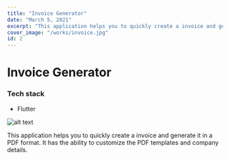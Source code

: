 ```yaml
---
title: "Invoice Generator"
date: "March 5, 2021"
excerpt: "This application helps you to quickly create a invoice and generate it in a PDF format. It has the ability to customize the PDF templates and company details."
cover_image: "/works/invoice.jpg"
id: 2
---
```


# Invoice Generator

### Tech stack

- Flutter

![alt text](/works/invoice.jpg)

This application helps you to quickly create a invoice and generate it in a PDF format. It has the ability to customize the PDF templates and company details.
